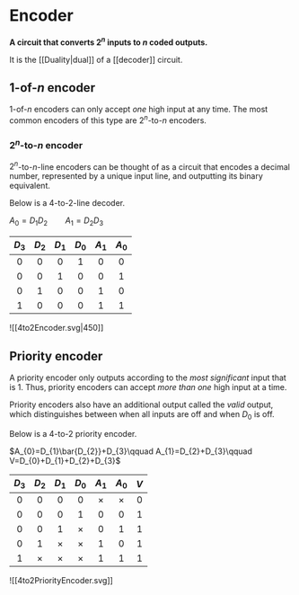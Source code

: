 # Encoder
**A circuit that converts $2^n$ inputs to $n$ coded outputs.**

It is the [[Duality|dual]] of a [[decoder]] circuit.

## $1$-of-$n$ encoder
$1$-of-$n$ encoders can only accept *one* high input at any time. The most common encoders of this type are $2^n$-to-$n$ encoders.

### $2^n$-to-$n$ encoder
$2^n$-to-$n$-line encoders can be thought of as a circuit that encodes a decimal number, represented by a unique input line, and outputting its binary equivalent.

Below is a $4$-to-$2$-line decoder.

$A_{0}=D_{1}D_{2}\qquad A_{1}=D_{2}D_{3}$

| $D_{3}$ | $D_2$ | $D_1$ | $D_0$ | $A_1$ | $A_0$ |
|:-------:|:-----:|:-----:|:-----:|:-----:|:-----:|
|   $0$   |  $0$  |  $0$  |  $1$  |  $0$  |  $0$  |
|   $0$   |  $0$  |  $1$  |  $0$  |  $0$  |  $1$  |
|   $0$   |  $1$  |  $0$  |  $0$  |  $1$  |  $0$  |
|   $1$   |  $0$  |  $0$  |  $0$  |  $1$  |  $1$  |

![[4to2Encoder.svg|450]]

## Priority encoder
A priority encoder only outputs according to the *most significant* input that is $1$. Thus, priority encoders can accept *more than one* high input at a time.

Priority encoders also have an additional output called the *valid* output, which distinguishes between when all inputs are off and when $D_0$ is off.

Below is a $4$-to-$2$ priority encoder.

$A_{0}=D_{1}\bar{D_{2}}+D_{3}\qquad A_{1}=D_{2}+D_{3}\qquad V=D_{0}+D_{1}+D_{2}+D_{3}$

| $D_{3}$ |  $D_2$   |  $D_1$   |  $D_0$   |  $A_1$   |  $A_0$   |   $V$    |
|:-------:|:--------:|:--------:|:--------:|:--------:|:--------:|:--------:|
|   $0$   |   $0$    |   $0$    |   $0$    | $\times$ | $\times$ | $0$ |
|   $0$   |   $0$    |   $0$    |   $1$    |   $0$    |   $0$    |    $1$      |
|   $0$   |   $0$    |   $1$    | $\times$ |   $0$    |   $1$    |     $1$     |
|   $0$   |   $1$    | $\times$ | $\times$ |   $1$    |   $0$    |      $1$    |
|   $1$   | $\times$ | $\times$ | $\times$ |   $1$    |   $1$    |     $1$     |

![[4to2PriorityEncoder.svg]]
